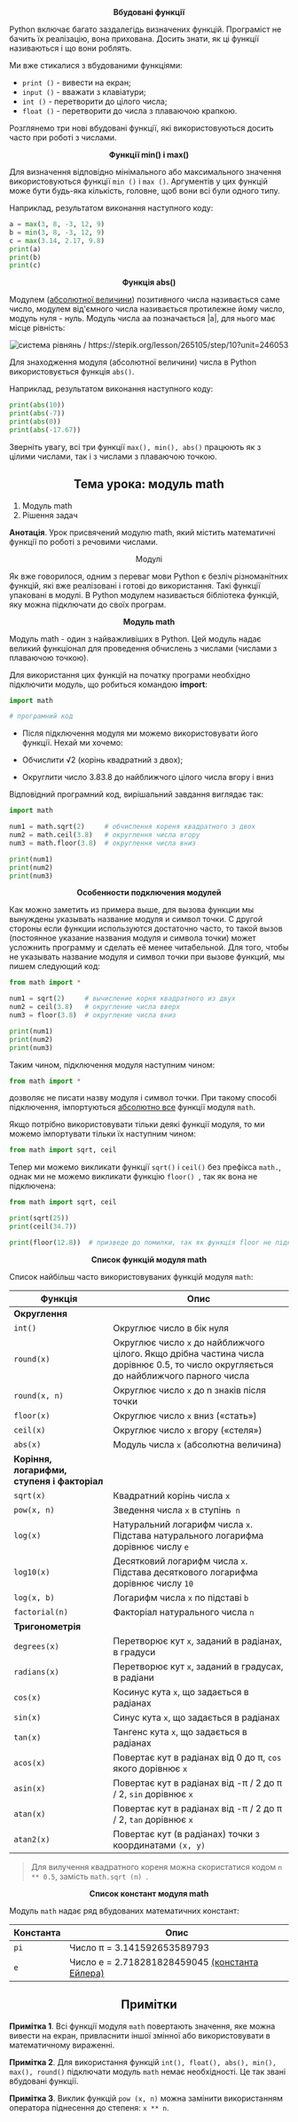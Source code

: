 
<div align="center"><b>Вбудовані функції</b></div>

Python включає багато заздалегідь визначених функцій. Програміст не бачить їх реалізацію, вона прихована. Досить знати, як ці функції називаються і що вони роблять.

Ми вже стикалися з вбудованими функціями:

* `print ()` - вивести на екран;
* `input ()` - вважати з клавіатури;
* `int ()` - перетворити до цілого числа;
* `float ()` - перетворити до числа з плаваючою крапкою.

Розглянемо три нові вбудовані функції, які використовуються досить часто при роботі з числами.

<p align="center"><b>Функції min() і max()</b></p>

Для визначення відповідно мінімального або максимального значення використовуються функції `min ()` і `max ()`. Аргументів у цих функцій може бути будь-яка кількість, головне, щоб вони всі були одного типу.

Наприклад, результатом виконання наступного коду:
```python
a = max(3, 8, -3, 12, 9)
b = min(3, 8, -3, 12, 9)
c = max(3.14, 2.17, 9.8)
print(a)
print(b)
print(c)

```
<p align="center"><b>Функція abs()</b></p>

Модулем ([абсолютної величини](https://ru.wikipedia.org/wiki/%D0%90%D0%B1%D1%81%D0%BE%D0%BB%D1%8E%D1%82%D0%BD%D0%B0%D1%8F_%D0%B2%D0%B5%D0%BB%D0%B8%D1%87%D0%B8%D0%BD%D0%B0)) позитивного числа називається саме число, модулем від'ємного числа називається протилежне йому число, модуль нуля - нуль. Модуль числа aa позначається |a|, для нього має місце рівність:

<div align="center"><img src="https://prnt.sc/1u2cht8" alt="система рівнянь / https://stepik.org/lesson/265105/step/10?unit=246053"></div>

Для знаходження модуля (абсолютної величини) числа в Python використовується функція `abs()`.

Наприклад, результатом виконання наступного коду:
```python
print(abs(10))
print(abs(-7))
print(abs(0))
print(abs(-17.67))
```
Зверніть увагу, всі три функції `max(), min(), abs()` працюють як з цілими числами, так і з числами з плаваючою точкою.

## <div align="center">Тема урока: модуль math</b></div>

1. Модуль math
2. Рішення задач

**Анотація**. Урок присвячений модулю math, який містить математичні функції по роботі з речовими числами.

<p align="center">Модулі</p>

Як вже говорилося, одним з переваг мови Python є безліч різноманітних функцій, які вже реалізовані і готові до використання. Такі функції упаковані в модулі. В Python модулем називається бібліотека функцій, яку можна підключати до своїх програм.

<div align="center"><b>Модуль math</b></div>

Модуль math - один з найважливіших в Python. Цей модуль надає великий функціонал для проведення обчислень з числами (числами з плаваючою точкою).

Для використання цих функцій на початку програми необхідно підключити модуль, що робиться командою **import**:

```python
import math

# програмний код
```

* Після підключення модуля ми можемо використовувати його функції. Нехай ми хочемо:

* Обчислити &#8730;2 (корінь квадратний з двох);

* Округлити число 3.83.8 до найближчого цілого числа вгору і вниз

Відповідний програмний код, вирішальний завдання виглядає так:
```python
import math

num1 = math.sqrt(2)     # обчислення кореня квадратного з двох
num2 = math.ceil(3.8)   # округлення числа вгору
num3 = math.floor(3.8)  # округлення числа вниз

print(num1)
print(num2)
print(num3)

```
<p align="center"><b>Особенности подключения модулей</b></p>

Как можно заметить из примера выше, для вызова функции мы вынуждены указывать название модуля и символ точки. С другой стороны если функции используются достаточно часто, то такой вызов (постоянное указание названия модуля и символа точки) может усложнить программу и сделать её менее читабельной. Для того, чтобы не указывать название модуля и символ точки при вызове функций, мы пишем следующий код:

```python
from math import *

num1 = sqrt(2)     # вычисление корня квадратного из двух
num2 = ceil(3.8)   # округление числа вверх
num3 = floor(3.8)  # округление числа вниз

print(num1)
print(num2)
print(num3)
```

Таким чином, підключення модуля наступним чином:

```python
from math import *
```

дозволяє не писати назву модуля і символ точки. При такому способі підключення, імпортуються <u>абсолютно все</u> функції модуля `math`.

Якщо потрібно використовувати тільки деякі функції модуля, то ми можемо імпортувати тільки їх наступним чином:

```python
from math import sqrt, ceil
```

Тепер ми можемо викликати функції `sqrt()` і `ceil()` без префікса `math.`, однак ми не можемо викликати функцію `floor() `, так як вона не підключена:

```python
from math import sqrt, ceil

print(sqrt(25))
print(ceil(34.7))

print(floor(12.8))  # призведе до помилки, так як функція floor не підключена
```

<p align="center"><b>Список функцій модуля math</b></p>

Список найбільш часто використовуваних функцій модуля `math`:

Функція | Опис
---|--
**Округлення** |
`int()` |	Округлює число в бік нуля
`round(x)` |	Округлює число `x` до найближчого цілого. Якщо дрібна частина числа дорівнює 0.5, то число округляється до найближчого парного числа
`round(x, n)` |	Округлює число `x` до n знаків після точки
`floor(x)`	| Округлює число `x` вниз («стать»)
`ceil(x)`	| Округлює число `x` вгору («стеля»)
`abs(x)` |	Модуль числа `x` (абсолютна величина)
**Коріння, логарифми, ступеня і факторіал** |
`sqrt(x)` |	Квадратний корінь числа `x`
`pow(x, n)` | Зведення числа `x` в ступінь` n`
`log(x)` |	Натуральний логарифм числа `x`. Підстава натурального логарифма дорівнює числу `e`
`log10(x)` |	Десятковий логарифм числа `x`. Підстава десяткового логарифма дорівнює числу `10`
`log(x, b)` |	Логарифм числа `x` по підставі `b`
`factorial(n)`	| Факторіал натурального числа `n`
**Тригонометрія** |
`degrees(x)` |	Перетворює кут `x`, заданий в радіанах, в градуси
`radians(x)` |	Перетворює кут `x`, заданий в градусах, в радіани
`cos(x)` |	Косинус кута `x`, що задається в радіанах
`sin(x)`	| Синус кута `x`, що задається в радіанах
`tan(x)`	| Тангенс кута `x`, що задається в радіанах
`acos(x)` | Повертає кут в радіанах від 0 до π, `cos` якого дорівнює `x`
`asin(x)` |	Повертає кут в радіанах від -π / 2 до π / 2, `sin` дорівнює `x`
`atan(x)` |	Повертає кут в радіанах від -π / 2 до π / 2, `tan` дорівнює `x`
`atan2(x)` |	Повертає кут (в радіанах) точки з координатами `(x, y)`

> Для вилучення квадратного кореня можна скористатися кодом `n ** 0.5`, замість `math.sqrt (n) `.

<p align="center"><b>Список констант модуля math</b></p>

Модуль `math` надає ряд вбудованих математичних констант:

Константа | Опис
---|---
`pi` | Число π = 3.141592653589793
`e` | Число e = 2.718281828459045 [(константа Ейлера)](http://concepture.club/post/nauka/vse-chto-nuzhno-znat-o-konstante-e)

<h2 align="center"><b>Примітки</b></h2>

**Примітка 1**. Всі функції модуля `math` повертають значення, яке можна вивести на екран, привласнити іншої змінної або використовувати в математичному вираженні.

**Примітка 2**. Для використання функцій `int(), float(), abs(), min(), max(), round()` підключати модуль `math` немає необхідності. Це так звані вбудовані функції.

**Примітка 3**. Виклик функцій `pow (x, n)` можна замінити використанням оператора піднесення до степеня: `x ** n`.
